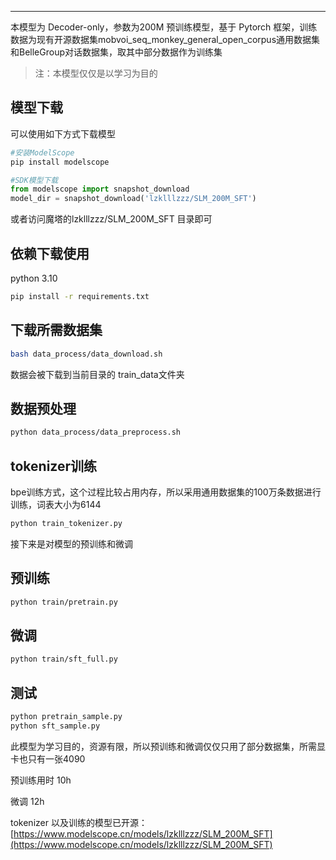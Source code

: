 ---

本模型为 Decoder-only，参数为200M 预训练模型，基于 Pytorch 框架，训练数据为现有开源数据集mobvoi_seq_monkey_general_open_corpus通用数据集和BelleGroup对话数据集，取其中部分数据作为训练集

> 注：本模型仅仅是以学习为目的
>

## 模型下载
可以使用如下方式下载模型

```bash
#安装ModelScope
pip install modelscope
```

```python
#SDK模型下载
from modelscope import snapshot_download
model_dir = snapshot_download('lzklllzzz/SLM_200M_SFT')
```

或者访问魔塔的lzklllzzz/SLM_200M_SFT 目录即可

## 依赖下载使用
python 3.10

```bash
pip install -r requirements.txt
```

## 下载所需数据集
```bash
bash data_process/data_download.sh
```

数据会被下载到当前目录的 train_data文件夹

## 数据预处理
```bash
python data_process/data_preprocess.sh
```

## tokenizer训练
bpe训练方式，这个过程比较占用内存，所以采用通用数据集的100万条数据进行训练，词表大小为6144

```bash
python train_tokenizer.py
```

接下来是对模型的预训练和微调

## 预训练
```bash
python train/pretrain.py
```

## 微调
```bash
python train/sft_full.py
```

## 测试
```bash
python pretrain_sample.py
python sft_sample.py
```



此模型为学习目的，资源有限，所以预训练和微调仅仅只用了部分数据集，所需显卡也只有一张4090

预训练用时 10h

微调   12h

tokenizer 以及训练的模型已开源：[https://www.modelscope.cn/models/lzklllzzz/SLM_200M_SFT](https://www.modelscope.cn/models/lzklllzzz/SLM_200M_SFT)  


